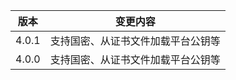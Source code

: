 | 版本  | 变更内容                           |
| ----- | ---------------------------------- |
| 4.0.1 | 支持国密、从证书文件加载平台公钥等 |
| 4.0.0 | 支持国密、从证书文件加载平台公钥等 |
